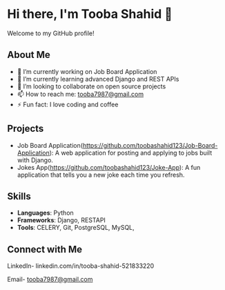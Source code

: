 # Hi there, I'm Tooba Shahid 👋

Welcome to my GitHub profile!

## About Me

- 🔭 I’m currently working on Job Board Application
- 🌱 I’m currently learning advanced Django and REST APIs
- 👯 I’m looking to collaborate on open source projects
- 📫 How to reach me: tooba7987@gmail.com
- ⚡ Fun fact: I love coding and coffee

## Projects

- Job Board Application(https://github.com/toobashahid123/Job-Board-Application): A web application for posting and applying to jobs built with Django.
- Jokes App(https://github.com/toobashahid123/Joke-App): A fun application that tells you a new joke each time you refresh.

## Skills

- **Languages**: Python
- **Frameworks**: Django, RESTAPI
- **Tools**: CELERY, Git, PostgreSQL, MySQL, 

## Connect with Me

LinkedIn- linkedin.com/in/tooba-shahid-521833220

Email- tooba7987@gmail.com
